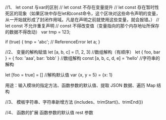 //1、 let const 与var的区别
// let const 不存在变量提升
// let const 存在暂时性死区的现象（如果区块中存在let和const命令，这个区块对这些命令声明的变量，从一开始就形成了封闭作用域。凡是在声明之前就使用这些变量，就会报错。）
// let const 不允许重复声明
// const 不得改变值（变量指向的那个内存地址所保存的数据不得改动）
var tmp = 123;

if (true) {
  tmp = 'abc'; // ReferenceError
  let a;
}

//2、 变量的解构赋值
let [a, b, c] = [1, 2, 3]  //数组解构（有顺序）
let { foo, bar } = { foo: 'aaa', bar: 'bbb' }  //数组解构
const [a, b, c, d, e] = 'hello'  //字符串的解构

let [foo = true] = []   //解构默认值
var {x, y = 5} = {x: 1}

用途：输入模块的指定方法、函数参数的默认值、提取 JSON 数据、遍历 Map 结构

//3、 模板字符串、字符串新增方法 (includes、trimStart()、trimEnd())

//4、 函数的扩展
    函数参数的默认值
    rest 参数
